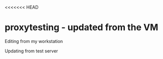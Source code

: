 <<<<<<< HEAD
# proxytesting - updated from the VM
Editing from my workstation

Updating from test server

